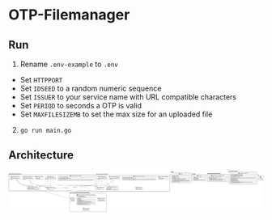 # OTP-Filemanager

## Run
1. Rename `.env-example` to `.env`
  * Set `HTTPPORT` 
  * Set `IDSEED` to a random numeric sequence
  * Set `ISSUER` to your service name with URL compatible characters 
  * Set `PERIOD` to seconds a OTP is valid
  * Set `MAXFILESIZEMB` to set the max size for an uploaded file
2. `go run main.go`

## Architecture

![Overview](./docs/architecture/actual.png)
